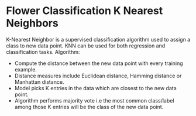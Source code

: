 # Flower Classification K Nearest Neighbors
K-Nearest Neighbor is a supervised classification algorithm used to assign a class to new data point. KNN can be used for both regression and classification tasks.
Algorithm:
- Compute the distance between the new data point with every training example.
- Distance measures include Euclidean distance, Hamming distance or Manhattan distance.
- Model picks K entries in the data which are closest to the new data point.
- Algorithm performs majority vote i.e the most common class/label among those K entries will be the class of the new data point.
